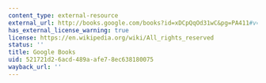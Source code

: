 ```yaml
---
content_type: external-resource
external_url: http://books.google.com/books?id=xDCpQqOd31wC&pg=PA411#v=onepage
has_external_license_warning: true
license: https://en.wikipedia.org/wiki/All_rights_reserved
status: ''
title: Google Books
uid: 521721d2-6acd-489a-afe7-8ec638180075
wayback_url: ''
---
```

